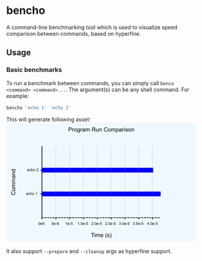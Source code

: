 # bencho

A command-line benchmarking tool which is used to visualize speed comparison between commands, based on hyperfine.


## Usage

### Basic benchmarks

To run a benchmark between commands, you can simply call `benco <command> <command>...`. The argument(s) can be any
shell command. For example:
```sh
bencho 'echo 1' 'echo 2'
```

This will generate following asset:
![benco results](docs/benchmarks-plot.png)


It also support  `--prepare` and `--cleanup` args as hyperfine support.
